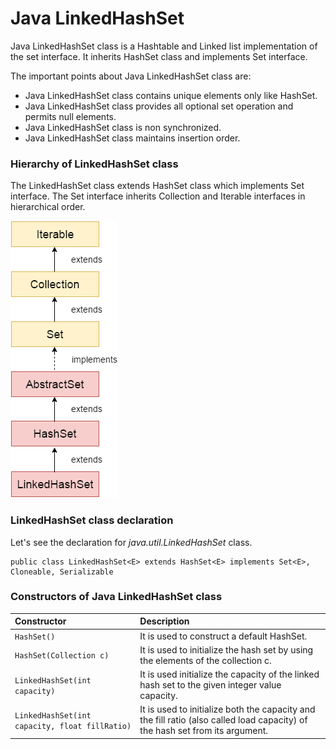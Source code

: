 # Java LinkedHashSet

Java LinkedHashSet class is a Hashtable and Linked list implementation of the set interface. It inherits HashSet class and implements Set interface.

The important points about Java LinkedHashSet class are:

- Java LinkedHashSet class contains unique elements only like HashSet.
- Java LinkedHashSet class provides all optional set operation and permits null elements.
- Java LinkedHashSet class is non synchronized.
- Java LinkedHashSet class maintains insertion order.

### Hierarchy of LinkedHashSet class

The LinkedHashSet class extends HashSet class which implements Set interface. The Set interface inherits Collection and Iterable interfaces in hierarchical order.

![Alt text](/app/src/main/resources/images/set/linkedhashset/linkedhashset.png "Java LinkedHashSet")

### LinkedHashSet class declaration

Let's see the declaration for *java.util.LinkedHashSet* class.
```
public class LinkedHashSet<E> extends HashSet<E> implements Set<E>, Cloneable, Serializable  
```

### Constructors of Java LinkedHashSet class

|Constructor | Description |
| :--------- | :---------- |
|`HashSet()`|It is used to construct a default HashSet.|
|`HashSet(Collection c)`|It is used to initialize the hash set by using the elements of the collection c.|
|`LinkedHashSet(int capacity)`|It is used initialize the capacity of the linked hash set to the given integer value capacity.|
|`LinkedHashSet(int capacity, float fillRatio)`|It is used to initialize both the capacity and the fill ratio (also called load capacity) of the hash set from its argument.|